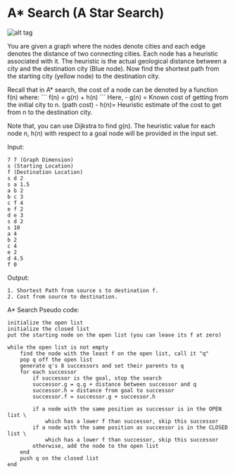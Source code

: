 # A* Search (A Star Search)

![alt tag](https://2.bp.blogspot.com/-JBy0uOfnD3c/WLccSY11QBI/AAAAAAAAAdY/RANjsVPQN38KzSPHARFul39jiDyKR8SCwCLcB/s1600/astar.jpg)
<p>
You are given a graph where the nodes denote cities and each edge denotes the distance of two connecting cities. Each node has a heuristic associated with it. The heuristic is the actual geological distance between a city and the destination city (Blue node). Now find the shortest path from the starting city (yellow node) to the destination city.
</p>
Recall that in A* search, the cost of a node can be denoted by a function f(n) where:
```
f(n) = g(n) + h(n)
```
Here, 
  - g(n) = Known cost of getting from the initial city to n. (path cost)
  - h(n)= Heuristic estimate of the cost to get from n to the destination city.

<p>
Note that, you can use Dijkstra to find g(n). The heuristic value for each node n, h(n)  with respect to a goal node will be provided in the input set.
</p>

Input:
```
7 7 (Graph Dimension)
s (Starting Location)
f (Destination Location)
s d 2
s a 1.5
a b 2
b c 3
c f 4
e f 2
d e 3
s d 2
s 10
a 4
b 2
c 4
e 2
d 4.5
f 0
```

Output:
```
1. Shortest Path from source s to destination f. 
2. Cost from source to destination.
```

A* Search Pseudo code:
```
initialize the open list
initialize the closed list
put the starting node on the open list (you can leave its f at zero)
 
while the open list is not empty
    find the node with the least f on the open list, call it "q"
    pop q off the open list
    generate q's 8 successors and set their parents to q
    for each successor
    	if successor is the goal, stop the search
        successor.g = q.g + distance between successor and q
        successor.h = distance from goal to successor
        successor.f = successor.g + successor.h
 
        if a node with the same position as successor is in the OPEN list \
            which has a lower f than successor, skip this successor
        if a node with the same position as successor is in the CLOSED list \ 
            which has a lower f than successor, skip this successor
        otherwise, add the node to the open list
    end
    push q on the closed list
end

```
